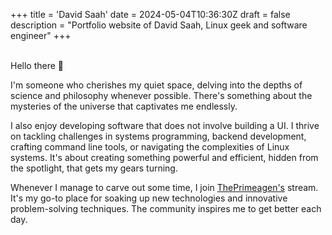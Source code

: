 +++
title = 'David Saah'
date = 2024-05-04T10:36:30Z
draft = false
description = "Portfolio website of David Saah, Linux geek and software engineer"
+++

\
Hello there :wave:

I'm someone who cherishes my quiet space, delving into the depths of science and
philosophy whenever possible. There's something about the mysteries of the
universe that captivates me endlessly.

I also enjoy developing software that does not involve building a UI. I thrive
on tackling challenges in systems programming, backend development, crafting
command line tools, or navigating the complexities of Linux systems. It's about
creating something powerful and efficient, hidden from the spotlight, that gets
my gears turning.

Whenever I manage to carve out some time, I join [ThePrimeagen's](https://twitch.tv/ThePrimeagen)
stream. It's my go-to place for soaking up new technologies and innovative
problem-solving techniques. The community inspires me to get better each day.
